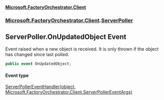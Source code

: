#### [Microsoft.FactoryOrchestrator.Client](./Microsoft-FactoryOrchestrator-Client.md 'Microsoft.FactoryOrchestrator.Client')
### [Microsoft.FactoryOrchestrator.Client](./Microsoft-FactoryOrchestrator-Client.md 'Microsoft.FactoryOrchestrator.Client').[ServerPoller](./Microsoft-FactoryOrchestrator-Client-ServerPoller.md 'Microsoft.FactoryOrchestrator.Client.ServerPoller')
## ServerPoller.OnUpdatedObject Event
Event raised when a new object is received. It is only thrown if the object has changed since last polled.  
```csharp
public event OnUpdatedObject;
```
#### Event type
[ServerPollerEventHandler(object, Microsoft.FactoryOrchestrator.Client.ServerPollerEventArgs)](./Microsoft-FactoryOrchestrator-Client-ServerPollerEventHandler(object_Microsoft-FactoryOrchestrator-Client-ServerPollerEventArgs).md 'Microsoft.FactoryOrchestrator.Client.ServerPollerEventHandler(object, Microsoft.FactoryOrchestrator.Client.ServerPollerEventArgs)')

